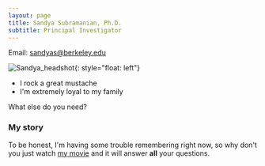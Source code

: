 ```yaml
---
layout: page
title: Sandya Subramanian, Ph.D.
subtitle: Principal Investigator
---
```


Email: <a href="mailto:sandyas@berkeley.edu">sandyas@berkeley.edu</a>

![Sandya_headshot](/assets/img/crepe.jpg){: style="float: left"}

- I rock a great mustache
- I'm extremely loyal to my family

What else do you need?

### My story

To be honest, I'm having some trouble remembering right now, so why don't you just watch [my movie](https://en.wikipedia.org/wiki/The_Princess_Bride_%28film%29) and it will answer **all** your questions.
